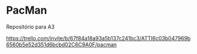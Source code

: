 # PacMan

Repositório para A3

https://trello.com/invite/b/67f84a18a93a5b137c241bc3/ATTI6c03b047969b6560b5e52d351d6bcbd02C6C9A0F/pacman
